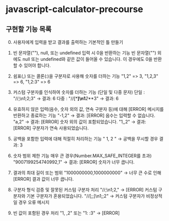 # javascript-calculator-precourse

## 구현할 기능 목록

0. 사용자에게 입력을 받고 결과를 출력하는 기본적인 틀 만들기

1. 빈 문자열(""), null, 또는 undefined 입력 시 0을 반환하는 기능
   빈 문자열("") 외에도 null 또는 undefined와 같은 값이 들어올 수 있습니다. 이 경우에도 0을 반환할 수 있어야 합니다.

2. 쉼표(,) 또는 콜론(:)을 구분자로 사용해 숫자를 더하는 기능
   "1,2" => 3, "1,2,3" => 6, "1,2:3" => 6

3. 커스텀 구분자를 인식하여 숫자를 더하는 기능 (단일 및 다중 문자)
   단일 : "//;\n1;2;3" → 결과: 6
   다중 : "//[***]\n1**_2_**3" → 결과: 6

4. 유효하지 않은 입력(음수, 숫자 외의 값, 연속 구분자 등)에 대해 [ERROR] 메시지를 반환하고 종료하는 기능
   "-1,2" → 결과: [ERROR] 음수는 입력할 수 없습니다.
   "a,2" → 결과: [ERROR] 숫자 외의 값이 포함되었습니다.
   "1,,2" → 결과: [ERROR] 구분자가 연속 사용되었습니다.

5. 공백을 포함한 입력에 대해 적절히 처리하는 기능
   " 1, 2 " → 공백을 무시할 경우 결과: 3

6. 숫자 범위 제한 기능
   매우 큰 경우(Number.MAX_SAFE_INTEGER를 초과)
   "9007199254740992,1" → 결과: [ERROR] 숫자가 너무 큽니다.

7. 결과의 최대 길이 또는 범위
   "1000000000,1000000000" → 너무 큰 수로 인해 [ERROR] 결과 값이 너무 큽니다.

8. 구분자 형식 검증 및 잘못된 커스텀 구분자 처리
   "//;\n1;2," → [ERROR] 커스텀 구분자와 기본 구분자가 혼용되었습니다.
   "//[;;]\n1;;2" → 커스텀 구분자가 비정상적일 경우 오류 메시지

9. 빈 값이 포함된 경우 처리
   "1, ,2" 또는 "1: :3" → [ERROR]
